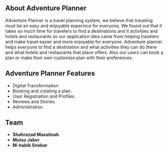 ## About Adventure Planner
Adventure Planner is a travel planning system, we believe that traveling must be an easy and enjoyable experince for everyone,
We found out that it takes so much time for travelers to find a destinations and it activities and hotels and restaurants so our application idea came from helping travelers and make travel easier and more enjoyable for everyone. 
Adventure planner helps everyone to find a destination and what activities they can do there and what hotels and restaurants that place offers.
Also our users can book a plan or make their own customize plan with their preferences.

## Adventure Planner Features

- Digital Transformation
- Booking and creating a plan.
- User Registration and Profiles.
- Reviews and Stories.
- Administration.

## Team
- **Shahrazad Masalmah**
- **Mutaz Jaber**
- **M-habib Snobar**
   
   

